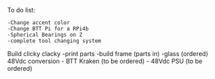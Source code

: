 To do list: 

    -Change accent color
    -Change BTT Pi for a RPi4b
    -Spherical Bearings on Z
    -complete tool changing system
Build clicky clacky
    -print parts
    -build frame (parts in)
    -glass (ordered)
48Vdc conversion
    - BTT Kraken (to be ordered)
    - 48Vdc PSU  (to be ordered)
